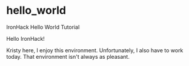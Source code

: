 # hello_world
IronHack Hello World Tutorial 

Hello IronHack!

Kristy here, I enjoy this environment.
Unfortunately, I also have to work today.
That environment isn't always as pleasant.
